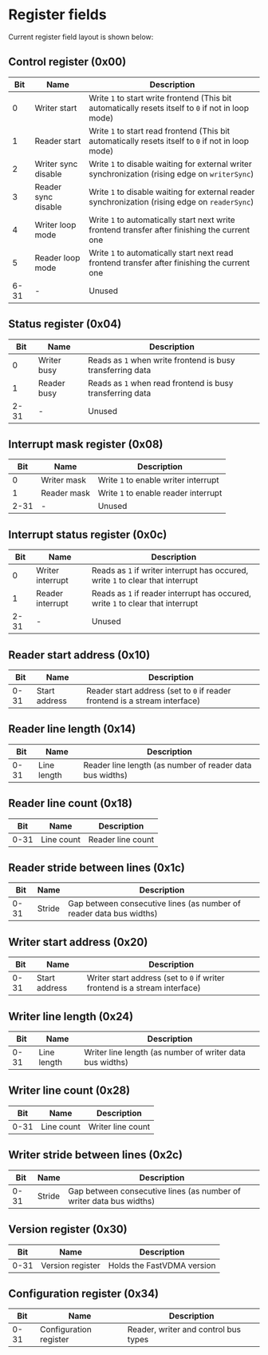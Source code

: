 Register fields
===============

Current register field layout is shown below:

Control register (0x00)
-----------------------

|Bit |Name                |Description                                                                                         |
|----|--------------------|----------------------------------------------------------------------------------------------------|
|0   |Writer start        |Write `1` to start write frontend (This bit automatically resets itself to `0` if not in loop mode) |
|1   |Reader start        |Write `1` to start read frontend (This bit automatically resets itself to `0` if not in loop mode)  |
|2   |Writer sync disable |Write `1` to disable waiting for external writer synchronization (rising edge on `writerSync`)      |
|3   |Reader sync disable |Write `1` to disable waiting for external reader synchronization (rising edge on `readerSync`)      |
|4   |Writer loop mode    |Write `1` to automatically start next write frontend transfer after finishing the current one       |
|5   |Reader loop mode    |Write `1` to automatically start next read frontend transfer after finishing the current one        |
|6-31|-                   |Unused                                                                                              |

Status register (0x04)
----------------------

|Bit |Name           |Description                                                |
|----|---------------|-----------------------------------------------------------|
|0   |Writer busy    |Reads as `1` when write frontend is busy transferring data |
|1   |Reader busy    |Reads as `1` when read frontend is busy transferring data  |
|2-31|-              |Unused                                                     |

Interrupt mask register (0x08)
------------------------------

|Bit |Name        |Description                             |
|----|------------|----------------------------------------|
|0   |Writer mask |Write `1` to enable writer interrupt    |
|1   |Reader mask |Write `1` to enable reader interrupt    |
|2-31|-           |Unused                                  |

Interrupt status register (0x0c)
--------------------------------

|Bit |Name             |Description                                                                     |
|----|-----------------|--------------------------------------------------------------------------------|
|0   |Writer interrupt |Reads as `1` if writer interrupt has occured, write `1` to clear that interrupt |
|1   |Reader interrupt |Reads as `1` if reader interrupt has occured, write `1` to clear that interrupt |
|2-31|-                |Unused                                                                          |

Reader start address (0x10)
---------------------------

|Bit |Name          |Description                                                                |
|----|--------------|---------------------------------------------------------------------------|
|0-31|Start address |Reader start address (set to `0` if reader frontend is a stream interface) |

Reader line length (0x14)
-------------------------

|Bit |Name        |Description                                              |
|----|------------|---------------------------------------------------------|
|0-31|Line length |Reader line length (as number of reader data bus widths) |

Reader line count (0x18)
------------------------

|Bit |Name       |Description       |
|----|-----------|------------------|
|0-31|Line count |Reader line count |

Reader stride between lines (0x1c)
----------------------------------

|Bit |Name   |Description                                                         |
|----|-------|--------------------------------------------------------------------|
|0-31|Stride |Gap between consecutive lines (as number of reader data bus widths) |

Writer start address (0x20)
---------------------------

|Bit |Name          |Description                                                                |
|----|--------------|---------------------------------------------------------------------------|
|0-31|Start address |Writer start address (set to `0` if writer frontend is a stream interface) |

Writer line length (0x24)
-------------------------

|Bit |Name        |Description                                              |
|----|------------|---------------------------------------------------------|
|0-31|Line length |Writer line length (as number of writer data bus widths) |

Writer line count (0x28)
------------------------

|Bit |Name       |Description       |
|----|-----------|------------------|
|0-31|Line count |Writer line count |

Writer stride between lines (0x2c)
----------------------------------

|Bit |Name   |Description                                                         |
|----|-------|--------------------------------------------------------------------|
|0-31|Stride |Gap between consecutive lines (as number of writer data bus widths) |

Version register (0x30)
-----------------------

|Bit |Name             |Description                |
|----|-----------------|---------------------------|
|0-31|Version register |Holds the FastVDMA version |

Configuration register (0x34)
-----------------------------

|Bit |Name                   |Description                          |
|----|-----------------------|-------------------------------------|
|0-31|Configuration register |Reader, writer and control bus types |

